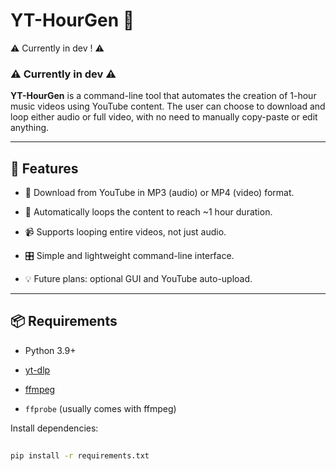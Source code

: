 # YT-HourGen 🎵
 

 

⚠️ Currently in dev ! ⚠️
 

### ⚠️ Currently in dev ⚠️
 

 
**YT-HourGen** is a command-line tool that automates the creation of 1-hour music videos using YouTube content. The user can choose to download and loop either audio or full video, with no need to manually copy-paste or edit anything.
 

 
---
 

 
## 🧠 Features
 

 
- 🎵 Download from YouTube in MP3 (audio) or MP4 (video) format.
 
- 🔁 Automatically loops the content to reach ~1 hour duration.
 
- 📹 Supports looping entire videos, not just audio.
 
- 🎛️ Simple and lightweight command-line interface.
 
- 💡 Future plans: optional GUI and YouTube auto-upload.
 

 
---
 

 
## 📦 Requirements
 

 
- Python 3.9+
 
- [yt-dlp](https://github.com/yt-dlp/yt-dlp)
 
- [ffmpeg](https://ffmpeg.org/)
 
- `ffprobe` (usually comes with ffmpeg)
 

 
Install dependencies:
 

 
```bash
 
pip install -r requirements.txt
 
